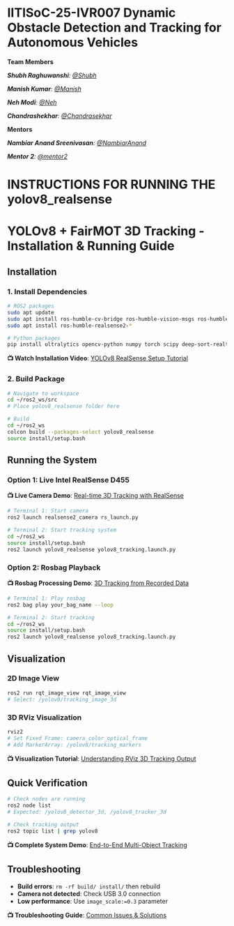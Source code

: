 # IITISoC-25-IVR007 Dynamic Obstacle Detection and Tracking for Autonomous Vehicles

**Team Members**

_**Shubh Raghuwanshi**:  [@Shubh](https://github.com/Shubhragh)_

_**Manish Kumar**:  [@Manish](https://github.com/Manish-git-tech)_

_**Neh Modi**:  [@Neh](https://github.com/Nehmodi2005)_

_**Chandrashekhar**:  [@Chandrasekhar](https://github.com/ChandrashekarRVN)_

**Mentors**

_**Nambiar Anand Sreenivasan**:  [@NambiarAnand](https://github.com/NambiarAnand)_

_**Mentor 2**:  [@mentor2](https://github.com/mentor2)_

# INSTRUCTIONS FOR RUNNING THE yolov8_realsense 

# YOLOv8 + FairMOT 3D Tracking - Installation & Running Guide

## Installation

### 1. Install Dependencies
```bash
# ROS2 packages
sudo apt update
sudo apt install ros-humble-cv-bridge ros-humble-vision-msgs ros-humble-image-transport
sudo apt install ros-humble-realsense2-*

# Python packages
pip install ultralytics opencv-python numpy torch scipy deep-sort-realtime
```

**📺 Watch Installation Video**: [YOLOv8 RealSense Setup Tutorial](https://youtube.com/your-channel)

### 2. Build Package
```bash
# Navigate to workspace
cd ~/ros2_ws/src
# Place yolov8_realsense folder here

# Build
cd ~/ros2_ws
colcon build --packages-select yolov8_realsense
source install/setup.bash
```

## Running the System

### Option 1: Live Intel RealSense D455

**📺 Live Camera Demo**: [Real-time 3D Tracking with RealSense](https://youtube.com/your-channel)

```bash
# Terminal 1: Start camera
ros2 launch realsense2_camera rs_launch.py

# Terminal 2: Start tracking system
cd ~/ros2_ws
source install/setup.bash
ros2 launch yolov8_realsense yolov8_tracking.launch.py
```

### Option 2: Rosbag Playback

**📺 Rosbag Processing Demo**: [3D Tracking from Recorded Data](https://youtube.com/your-channel)

```bash
# Terminal 1: Play rosbag
ros2 bag play your_bag_name --loop

# Terminal 2: Start tracking
cd ~/ros2_ws
source install/setup.bash
ros2 launch yolov8_realsense yolov8_tracking.launch.py
```

## Visualization

### 2D Image View
```bash
ros2 run rqt_image_view rqt_image_view
# Select: /yolov8/tracking_image_3d
```

### 3D RViz Visualization
```bash
rviz2
# Set Fixed Frame: camera_color_optical_frame
# Add MarkerArray: /yolov8/tracking_markers
```

**📺 Visualization Tutorial**: [Understanding RViz 3D Tracking Output](https://youtube.com/your-channel)

## Quick Verification
```bash
# Check nodes are running
ros2 node list
# Expected: /yolov8_detector_3d, /yolov8_tracker_3d

# Check tracking output
ros2 topic list | grep yolov8
```

**📺 Complete System Demo**: [End-to-End Multi-Object Tracking](https://youtube.com/your-channel)

## Troubleshooting
- **Build errors**: `rm -rf build/ install/` then rebuild
- **Camera not detected**: Check USB 3.0 connection
- **Low performance**: Use `image_scale:=0.3` parameter

**📺 Troubleshooting Guide**: [Common Issues & Solutions](https://youtube.com/your-channel)

